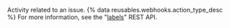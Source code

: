 Activity related to an issue. {% data reusables.webhooks.action_type_desc %} For more information, see the "[labels](/v3/issues/labels/)" REST API.